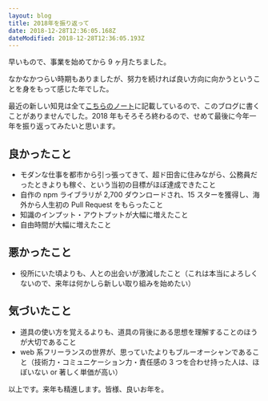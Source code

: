 ```yaml
---
layout: blog
title: 2018年を振り返って
date: 2018-12-28T12:36:05.168Z
dateModified: 2018-12-28T12:36:05.193Z
---
```


早いもので、事業を始めてから 9 ヶ月たちました。

なかなかつらい時期もありましたが、努力を続ければ良い方向に向かうということを身をもって感じた年でした。

最近の新しい知見は全て[こちらのノート](https://note.yuuniworks.com/)に記載しているので、このブログに書くことがありませんでした。2018 年もそろそろ終わるので、せめて最後に今年一年を振り返ってみたいと思います。

## 良かったこと

- モダンな仕事を都市から引っ張ってきて、超ド田舎に住みながら、公務員だったときよりも稼ぐ、という当初の目標がほぼ達成できたこと
- 自作の npm ライブラリが 2,700 ダウンロードされ、15 スターを獲得し、海外から人生初の Pull Request をもらったこと
- 知識のインプット・アウトプットが大幅に増えたこと
- 自由時間が大幅に増えたこと

## 悪かったこと

- 役所にいた頃よりも、人との出会いが激減したこと（これは本当によろしくないので、来年は何かしら新しい取り組みを始めたい）

## 気づいたこと

- 道具の使い方を覚えるよりも、道具の背後にある思想を理解することのほうが大切であること
- web 系フリーランスの世界が、思っていたよりもブルーオーシャンであること（技術力・コミュニケーション力・責任感の 3 つを合わせ持った人は、ほぼいない or 著しく単価が高い）

以上です。来年も精進します。皆様、良いお年を。
